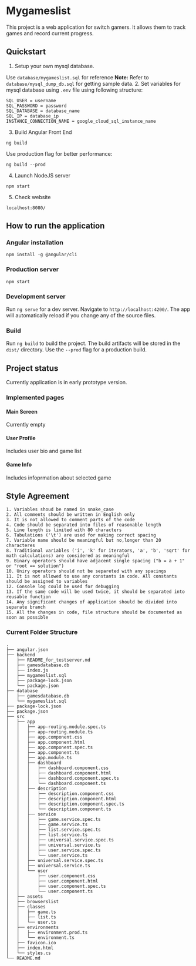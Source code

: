# Mygameslist

This project is a web application for switch gamers. It allows them to track games and record current progress.

## Quickstart

1. Setup your own mysql database. 

Use ```database/mygameslist.sql``` for reference
**Note:** Refer to ```database/mysql_dump_db.sql``` for getting sample data.
2. Set variables for mysql database using ```.env``` file using following structure:

```
SQL_USER = username
SQL_PASSWORD = password
SQL_DATABASE = database_name
SQL_IP = database_ip
INSTANCE_CONNECTION_NAME = google_cloud_sql_instance_name
```
3. Build Angular Front End

```ng build```

Use production flag for better performance:

```ng build --prod```

4. Launch NodeJS server

```npm start```

5. Check website

```localhost:8080/```

## How to run the application

### Angular installation

`npm install -g @angular/cli`

### Production server

`npm start`

### Development server

Run `ng serve` for a dev server. Navigate to `http://localhost:4200/`. The app will automatically reload if you change any of the source files.

### Build

Run `ng build` to build the project. The build artifacts will be stored in the `dist/` directory. Use the `--prod` flag for a production build.

## Project status

Currently application is in early prototype version.

### Implemented pages

#### Main Screen

Currently empty

#### User Profile

Includes user bio and game list

#### Game Info

Includes infoprmation about selected game
    
## Style Agreement

    1. Variables shoud be named in snake_case
    2. All comments should be written in English only
    3. It is not allowed to comment parts of the code
    4. Code should be separated into files of reasonable length
    5. Line length is limited with 80 characters
    6. Tabulations ('\t') are used for making correct spacing
    7. Variable name should be meaningful but no,longer than 20 characteres
    8. Traditional variables ('i', 'k' for iterators, 'a', 'b', 'sqrt' for math calculations) are considered as meaningful
    9. Binary operators should have adjacent single spacing ("b = a + 1" or "root == solution")
    10. Uniry operators should not be separeted with any spacings
    11. It is not allowed to use any constants in code. All constants should be assigned to variables
    12. Console log could be used for debugging
    13. If the same code will be used twice, it should be separated into reusable function
    14. Any significant changes of application should be divided into separate branch
    15. All the changes in code, file structure should be documented as soon as possible
    
    
    
### Current Folder Structure

```
.
├── angular.json
├── backend
│   ├── README_for_testserver.md
│   ├── gamesdatabase.db
│   ├── index.js
│   ├── mygameslist.sql
│   ├── package-lock.json
│   └── package.json
├── database
│   ├── gamesdatabase.db
│   └── mygameslist.sql
├── package-lock.json
├── package.json
├── src
│   ├── app
│   │   ├── app-routing.module.spec.ts
│   │   ├── app-routing.module.ts
│   │   ├── app.component.css
│   │   ├── app.component.html
│   │   ├── app.component.spec.ts
│   │   ├── app.component.ts
│   │   ├── app.module.ts
│   │   ├── dashboard
│   │   │   ├── dashboard.component.css
│   │   │   ├── dashboard.component.html
│   │   │   ├── dashboard.component.spec.ts
│   │   │   └── dashboard.component.ts
│   │   ├── description
│   │   │   ├── description.component.css
│   │   │   ├── description.component.html
│   │   │   ├── description.component.spec.ts
│   │   │   └── description.component.ts
│   │   ├── service
│   │   │   ├── game.service.spec.ts
│   │   │   ├── game.service.ts
│   │   │   ├── list.service.spec.ts
│   │   │   ├── list.service.ts
│   │   │   ├── universal.service.spec.ts
│   │   │   ├── universal.service.ts
│   │   │   ├── user.service.spec.ts
│   │   │   └── user.service.ts
│   │   ├── universal.service.spec.ts
│   │   ├── universal.service.ts
│   │   └── user
│   │       ├── user.component.css
│   │       ├── user.component.html
│   │       ├── user.component.spec.ts
│   │       └── user.component.ts
│   ├── assets
│   ├── browserslist
│   ├── classes
│   │   ├── game.ts
│   │   ├── list.ts
│   │   └── user.ts
│   ├── environments
│   │   ├── environment.prod.ts
│   │   └── environment.ts
│   ├── favicon.ico
│   ├── index.html
│   └── styles.cs
└── README.md


```
